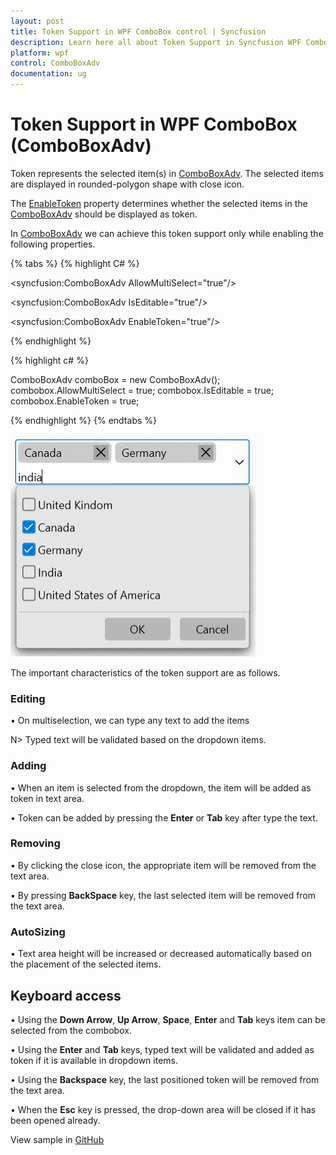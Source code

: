 ```yaml
---
layout: post
title: Token Support in WPF ComboBox control | Syncfusion
description: Learn here all about Token Support in Syncfusion WPF ComboBox (ComboBoxAdv) control, its elements and more.
platform: wpf
control: ComboBoxAdv
documentation: ug
---
```


# Token Support in WPF ComboBox (ComboBoxAdv)

Token represents the selected item(s) in [ComboBoxAdv](https://help.syncfusion.com/cr/wpf/Syncfusion.Windows.Tools.Controls.ComboBoxAdv.html). The selected items are displayed in rounded-polygon shape with close icon.

The [EnableToken](https://help.syncfusion.com/cr/wpf/Syncfusion.Windows.Tools.Controls.ComboBoxAdv.html#Syncfusion_Windows_Tools_Controls_ComboBoxAdv_EnableToken) property determines whether the selected items in the [ComboBoxAdv](https://help.syncfusion.com/cr/wpf/Syncfusion.Windows.Tools.Controls.ComboBoxAdv.html) should be displayed as token. 

In [ComboBoxAdv](https://help.syncfusion.com/cr/wpf/Syncfusion.Windows.Tools.Controls.ComboBoxAdv.html) we can achieve this token support only while enabling the following properties. 

{% tabs %}
{% highlight C# %}

<syncfusion:ComboBoxAdv AllowMultiSelect="true"/>

<syncfusion:ComboBoxAdv IsEditable="true"/>

<syncfusion:ComboBoxAdv EnableToken="true"/>

{% endhighlight %}

{% highlight c# %}

ComboBoxAdv comboBox = new ComboBoxAdv();       
combobox.AllowMultiSelect = true;
combobox.IsEditable = true;
combobox.EnableToken = true;

{% endhighlight %}
{% endtabs %}

![WPF ComboBoxAdv Token support](ComboBoxAdv_images/WPF-ComboBoxAdv-Token-support.png)

The important characteristics of the token support are as follows.

### Editing

•	On multiselection, we can type any text to add the items

N> Typed text will be validated based on the dropdown items.

### Adding

•	When an item is selected from the dropdown, the item will be added as token in text area.

•	Token can be added by pressing the **Enter** or **Tab** key after type the text.

### Removing

•	By clicking the close icon, the appropriate item will be removed from the text area.

•	By pressing **BackSpace** key, the last selected item will be removed from the text area.

### AutoSizing

•	Text area height will be increased or decreased automatically based on the placement of the selected items.

## Keyboard access

•	Using the **Down Arrow**, **Up Arrow**, **Space**, **Enter** and **Tab** keys item can be selected from the combobox.

•	Using the **Enter** and **Tab** keys, typed text will be validated and added as token if it is available in dropdown items.

•	Using the **Backspace** key, the last positioned token will be removed from the text area.

•	When the **Esc** key is pressed, the drop-down area will be closed if it has been opened already.

View sample in [GitHub]()
